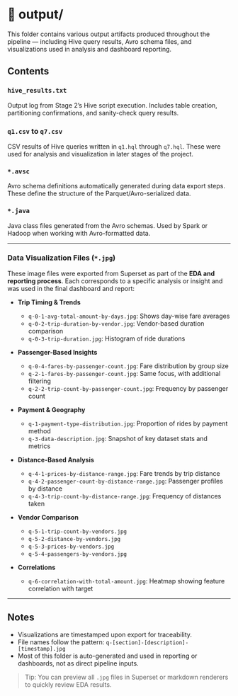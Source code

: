 # 📁 output/

This folder contains various output artifacts produced throughout the pipeline — including Hive query results, Avro schema files, and visualizations used in analysis and dashboard reporting.

## Contents

### `hive_results.txt`  
Output log from Stage 2’s Hive script execution. Includes table creation, partitioning confirmations, and sanity-check query results.

### `q1.csv` to `q7.csv`  
CSV results of Hive queries written in `q1.hql` through `q7.hql`. These were used for analysis and visualization in later stages of the project.

### `*.avsc`  
Avro schema definitions automatically generated during data export steps. These define the structure of the Parquet/Avro-serialized data.

### `*.java`  
Java class files generated from the Avro schemas. Used by Spark or Hadoop when working with Avro-formatted data.

---

### Data Visualization Files (`*.jpg`)

These image files were exported from Superset as part of the **EDA and reporting process**. Each corresponds to a specific analysis or insight and was used in the final dashboard and report:

- **Trip Timing & Trends**
  - `q-0-1-avg-total-amount-by-days.jpg`: Shows day-wise fare averages
  - `q-0-2-trip-duration-by-vendor.jpg`: Vendor-based duration comparison
  - `q-0-3-trip-duration.jpg`: Histogram of ride durations

- **Passenger-Based Insights**
  - `q-0-4-fares-by-passenger-count.jpg`: Fare distribution by group size
  - `q-2-1-fares-by-passenger-count.jpg`: Same focus, with additional filtering
  - `q-2-2-trip-count-by-passenger-count.jpg`: Frequency by passenger count

- **Payment & Geography**
  - `q-1-payment-type-distribution.jpg`: Proportion of rides by payment method
  - `q-3-data-description.jpg`: Snapshot of key dataset stats and metrics

- **Distance-Based Analysis**
  - `q-4-1-prices-by-distance-range.jpg`: Fare trends by trip distance
  - `q-4-2-passenger-count-by-distance-range.jpg`: Passenger profiles by distance
  - `q-4-3-trip-count-by-distance-range.jpg`: Frequency of distances taken

- **Vendor Comparison**
  - `q-5-1-trip-count-by-vendors.jpg`
  - `q-5-2-distance-by-vendors.jpg`
  - `q-5-3-prices-by-vendors.jpg`
  - `q-5-4-passengers-by-vendors.jpg`

- **Correlations**
  - `q-6-correlation-with-total-amount.jpg`: Heatmap showing feature correlation with target

---

## Notes

- Visualizations are timestamped upon export for traceability.
- File names follow the pattern: `q-[section]-[description]-[timestamp].jpg`
- Most of this folder is auto-generated and used in reporting or dashboards, not as direct pipeline inputs.

> Tip: You can preview all `.jpg` files in Superset or markdown renderers to quickly review EDA results.

